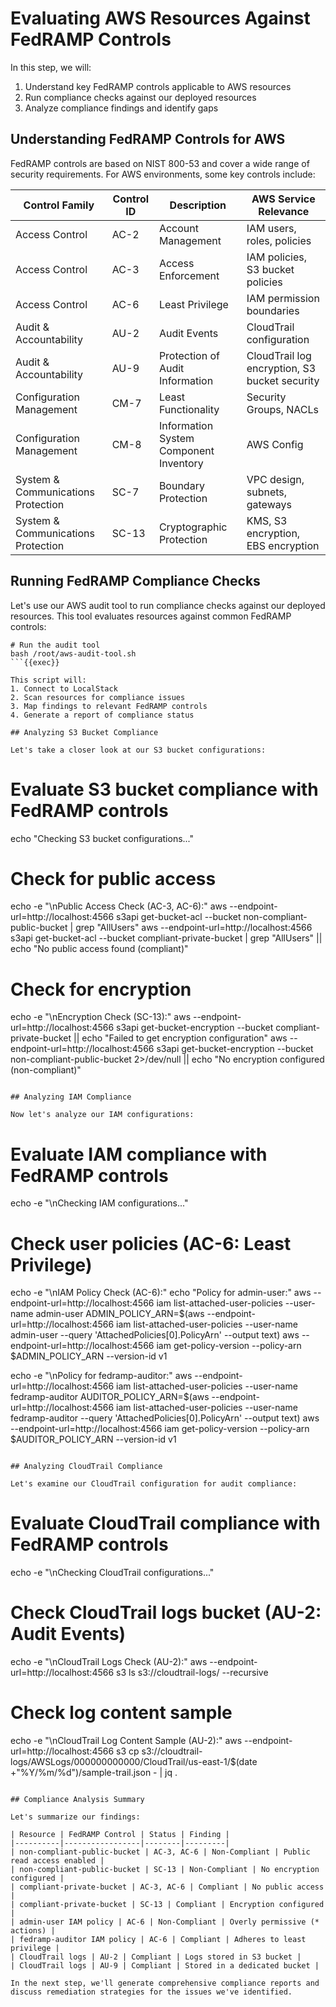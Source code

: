 # Evaluating AWS Resources Against FedRAMP Controls

In this step, we will:
1. Understand key FedRAMP controls applicable to AWS resources
2. Run compliance checks against our deployed resources
3. Analyze compliance findings and identify gaps

## Understanding FedRAMP Controls for AWS

FedRAMP controls are based on NIST 800-53 and cover a wide range of security requirements. For AWS environments, some key controls include:

| Control Family | Control ID | Description | AWS Service Relevance |
|----------------|------------|-------------|------------------------|
| Access Control | AC-2 | Account Management | IAM users, roles, policies |
| Access Control | AC-3 | Access Enforcement | IAM policies, S3 bucket policies |
| Access Control | AC-6 | Least Privilege | IAM permission boundaries |
| Audit & Accountability | AU-2 | Audit Events | CloudTrail configuration |
| Audit & Accountability | AU-9 | Protection of Audit Information | CloudTrail log encryption, S3 bucket security |
| Configuration Management | CM-7 | Least Functionality | Security Groups, NACLs |
| Configuration Management | CM-8 | Information System Component Inventory | AWS Config |
| System & Communications Protection | SC-7 | Boundary Protection | VPC design, subnets, gateways |
| System & Communications Protection | SC-13 | Cryptographic Protection | KMS, S3 encryption, EBS encryption |

## Running FedRAMP Compliance Checks

Let's use our AWS audit tool to run compliance checks against our deployed resources. This tool evaluates resources against common FedRAMP controls:

```
# Run the audit tool
bash /root/aws-audit-tool.sh
```{{exec}}

This script will:
1. Connect to LocalStack
2. Scan resources for compliance issues
3. Map findings to relevant FedRAMP controls
4. Generate a report of compliance status

## Analyzing S3 Bucket Compliance

Let's take a closer look at our S3 bucket configurations:

```
# Evaluate S3 bucket compliance with FedRAMP controls
echo "Checking S3 bucket configurations..."

# Check for public access
echo -e "\nPublic Access Check (AC-3, AC-6):"
aws --endpoint-url=http://localhost:4566 s3api get-bucket-acl --bucket non-compliant-public-bucket | grep "AllUsers"
aws --endpoint-url=http://localhost:4566 s3api get-bucket-acl --bucket compliant-private-bucket | grep "AllUsers" || echo "No public access found (compliant)"

# Check for encryption
echo -e "\nEncryption Check (SC-13):"
aws --endpoint-url=http://localhost:4566 s3api get-bucket-encryption --bucket compliant-private-bucket || echo "Failed to get encryption configuration"
aws --endpoint-url=http://localhost:4566 s3api get-bucket-encryption --bucket non-compliant-public-bucket 2>/dev/null || echo "No encryption configured (non-compliant)"
```{{exec}}

## Analyzing IAM Compliance

Now let's analyze our IAM configurations:

```
# Evaluate IAM compliance with FedRAMP controls
echo -e "\nChecking IAM configurations..."

# Check user policies (AC-6: Least Privilege)
echo -e "\nIAM Policy Check (AC-6):"
echo "Policy for admin-user:"
aws --endpoint-url=http://localhost:4566 iam list-attached-user-policies --user-name admin-user
ADMIN_POLICY_ARN=$(aws --endpoint-url=http://localhost:4566 iam list-attached-user-policies --user-name admin-user --query 'AttachedPolicies[0].PolicyArn' --output text)
aws --endpoint-url=http://localhost:4566 iam get-policy-version --policy-arn $ADMIN_POLICY_ARN --version-id v1

echo -e "\nPolicy for fedramp-auditor:"
aws --endpoint-url=http://localhost:4566 iam list-attached-user-policies --user-name fedramp-auditor
AUDITOR_POLICY_ARN=$(aws --endpoint-url=http://localhost:4566 iam list-attached-user-policies --user-name fedramp-auditor --query 'AttachedPolicies[0].PolicyArn' --output text)
aws --endpoint-url=http://localhost:4566 iam get-policy-version --policy-arn $AUDITOR_POLICY_ARN --version-id v1
```{{exec}}

## Analyzing CloudTrail Compliance

Let's examine our CloudTrail configuration for audit compliance:

```
# Evaluate CloudTrail compliance with FedRAMP controls
echo -e "\nChecking CloudTrail configurations..."

# Check CloudTrail logs bucket (AU-2: Audit Events)
echo -e "\nCloudTrail Logs Check (AU-2):"
aws --endpoint-url=http://localhost:4566 s3 ls s3://cloudtrail-logs/ --recursive

# Check log content sample
echo -e "\nCloudTrail Log Content Sample (AU-2):"
aws --endpoint-url=http://localhost:4566 s3 cp s3://cloudtrail-logs/AWSLogs/000000000000/CloudTrail/us-east-1/$(date +"%Y/%m/%d")/sample-trail.json - | jq .
```{{exec}}

## Compliance Analysis Summary

Let's summarize our findings:

| Resource | FedRAMP Control | Status | Finding |
|----------|-----------------|--------|---------|
| non-compliant-public-bucket | AC-3, AC-6 | Non-Compliant | Public read access enabled |
| non-compliant-public-bucket | SC-13 | Non-Compliant | No encryption configured |
| compliant-private-bucket | AC-3, AC-6 | Compliant | No public access |
| compliant-private-bucket | SC-13 | Compliant | Encryption configured |
| admin-user IAM policy | AC-6 | Non-Compliant | Overly permissive (* actions) |
| fedramp-auditor IAM policy | AC-6 | Compliant | Adheres to least privilege |
| CloudTrail logs | AU-2 | Compliant | Logs stored in S3 bucket |
| CloudTrail logs | AU-9 | Compliant | Stored in a dedicated bucket |

In the next step, we'll generate comprehensive compliance reports and discuss remediation strategies for the issues we've identified.